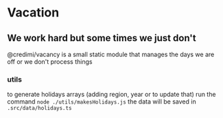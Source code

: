 # Vacation

## We work hard but some times we just don't

@credimi/vacancy is a small static module that manages the days we are off or we don't process things

###

### utils

to generate holidays arrays (adding region, year or to update that) run the command `node ./utils/makesHolidays.js`
the data will be saved in `.src/data/holidays.ts`
